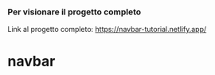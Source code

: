 ### Per visionare il progetto completo

Link al progetto completo: https://navbar-tutorial.netlify.app/
# navbar
